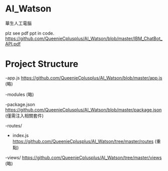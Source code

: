 # AI_Watson
華生人工電腦

plz see pdf ppt in code.
https://github.com/QueenieCplusplus/AI_Watson/blob/master/IBM_ChatBot_API.pdf

# Project Structure

-app.js https://github.com/QueenieCplusplus/AI_Watson/blob/master/app.js (略)

-modules (略)

-package.json https://github.com/QueenieCplusplus/AI_Watson/blob/master/package.json (僅需注入相關套件)

-routes/

   * index.js https://github.com/QueenieCplusplus/AI_Watson/tree/master/routes (重點)

-views/ https://github.com/QueenieCplusplus/AI_Watson/tree/master/views (略)


